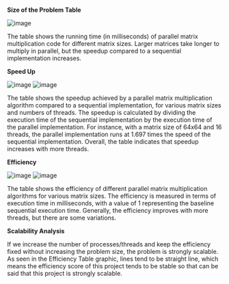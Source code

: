**Size of the Problem Table**

![image](https://github.com/egmndrk/MATRIX-MULTIPLICATION-WITH-PTHREAD-LIBRARY/assets/161582959/65356d2e-6104-4fef-90bf-02095c57e995)

The table shows the running time (in milliseconds) of parallel matrix multiplication code for different matrix sizes. Larger matrices take longer to multiply in parallel, but the speedup compared to a sequential implementation increases.

**Speed Up**

![image](https://github.com/egmndrk/MATRIX-MULTIPLICATION-WITH-PTHREAD-LIBRARY/assets/161582959/7bdde2de-b6b5-4319-8738-eae97fdbd0ef)
![image](https://github.com/egmndrk/MATRIX-MULTIPLICATION-WITH-PTHREAD-LIBRARY/assets/161582959/a4b3e715-1b44-4cac-8a78-dca692a7c269)

The table shows the speedup achieved by a parallel matrix multiplication algorithm compared to a sequential implementation, for various matrix sizes and numbers of threads. The speedup is calculated by dividing the execution time of the sequential implementation by the execution time of the parallel implementation. For instance, with a matrix size of 64x64 and 16 threads, the parallel implementation runs at 1.697 times the speed of the sequential implementation. Overall, the table indicates that speedup increases with more threads.

**Efficiency**

![image](https://github.com/egmndrk/MATRIX-MULTIPLICATION-WITH-PTHREAD-LIBRARY/assets/161582959/d63fc52a-b831-4573-a3a2-562d66da3915)
![image](https://github.com/egmndrk/MATRIX-MULTIPLICATION-WITH-PTHREAD-LIBRARY/assets/161582959/ed805738-a762-476b-8e36-2e5e0dc52622)

The table shows the efficiency of different parallel matrix multiplication algorithms for various matrix sizes. The efficiency is measured in terms of execution time in milliseconds, with a value of 1 representing the baseline sequential execution time.  Generally, the efficiency improves with more threads, but there are some variations.

**Scalability Analysis**

If we increase the number of processes/threads and keep the efficiency fixed without increasing the problem size, the problem is strongly scalable. As seen in the Efficiency Table graphic, lines tend to be straight line, which means the efficiency score of this project tends to be stable so that can be said that this project is strongly scalable.
